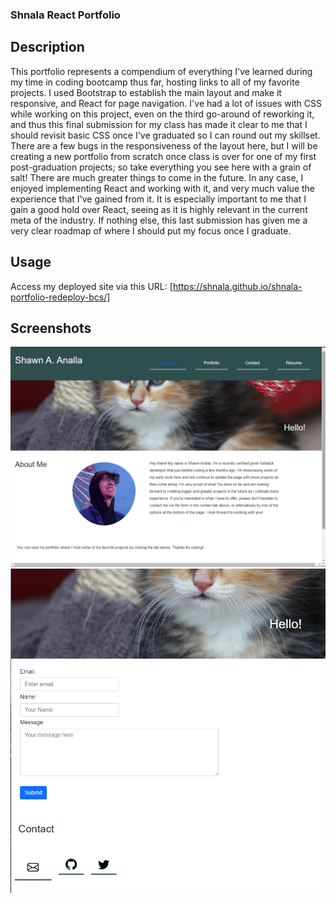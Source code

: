 ### Shnala React Portfolio

## Description
This portfolio represents a compendium of everything I've learned during my time in coding bootcamp thus far, hosting links to all of my favorite projects. I used Bootstrap to establish the main layout and make it responsive, and React for page navigation. I've had a lot of issues with CSS while working on this project, even on the third go-around of reworking it, and thus this final submission for my class has made it clear to me that I should revisit basic CSS once I've graduated so I can round out my skillset. There are a few bugs in the responsiveness of the layout here, but I will be creating a new portfolio from scratch once class is over for one of my first post-graduation projects; so take everything you see here with a grain of salt! There are much greater things to come in the future. In any case, I enjoyed implementing React and working with it, and very much value the experience that I've gained from it. It is especially important to me that I gain a good hold over React, seeing as it is highly relevant in the current meta of the industry. If nothing else, this last submission has given me a very clear roadmap of where I should put my focus once I graduate.

## Usage
Access my deployed site via this URL: 
[https://shnala.github.io/shnala-portfolio-redeploy-bcs/]

## Screenshots
![alt text](/public/ss1.PNG)
![alt text](/public/ss2.PNG)